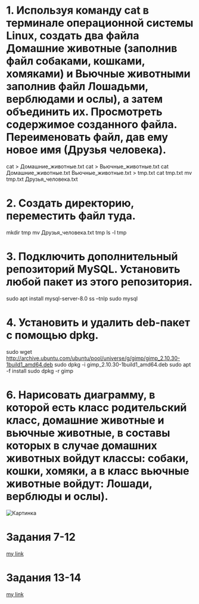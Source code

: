 # 1. Используя команду cat в терминале операционной системы Linux, создать два файла Домашние животные (заполнив файл собаками, кошками, хомяками) и Вьючные животными заполнив файл Лошадьми, верблюдами и ослы), а затем объединить их. Просмотреть содержимое созданного файла. Переименовать файл, дав ему новое имя (Друзья человека).

cat  > Домашние_животные.txt
cat  > Вьючные_животные.txt
cat Домашние_животные.txt Вьючные_животные.txt  > tmp.txt
cat tmp.txt
mv tmp.txt Друзья_человека.txt

# 2. Создать директорию, переместить файл туда. 

mkdir tmp
mv Друзья_человека.txt tmp
ls -l tmp

# 3. Подключить дополнительный репозиторий MySQL. Установить любой пакет из этого репозитория. 

sudo apt install mysql-server-8.0
ss –tnlp
sudo mysql

# 4. Установить и удалить deb-пакет с помощью dpkg. 

sudo wget http://archive.ubuntu.com/ubuntu/pool/universe/g/gimp/gimp_2.10.30-1build1_amd64.deb
sudo dpkg -i gimp_2.10.30-1build1_amd64.deb
sudo apt -f install
sudo dpkg -r gimp

# 6. Нарисовать диаграмму, в которой есть класс родительский класс, домашние животные и вьючные животные, в составы которых в случае домашних животных войдут классы: собаки, кошки, хомяки, а в класс вьючные животные войдут: Лошади, верблюды и ослы). 

![Картинка](diagram.drawio)
 

# Задания 7-12

[my link](file:///C:/my_file.pdf)

# Задания 13-14

[my link](file:///C:/my_file.pdf)
